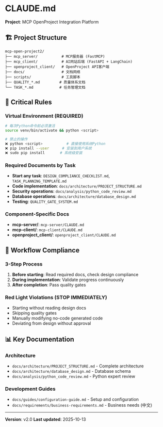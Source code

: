 # CLAUDE.md

**Project**: MCP OpenProject Integration Platform

## 🏗️ Project Structure
```
mcp-open-project2/
├── mcp_server/           # MCP服务器 (FastMCP)
├── mcp_client/           # AI网站后端 (FastAPI + LangChain)
├── openproject_client/   # OpenProject API客户端
├── docs/                 # 文档网络
├── scripts/              # 工具脚本
├── QUALITY_*.md         # 质量体系文档
└── TASK_*.md            # 任务管理文档
```

## 🔴 Critical Rules

### Virtual Environment (REQUIRED)
```bash
# 每次Python命令前必须激活
source venv/bin/activate && python <script>

# 禁止的操作
❌ python <script>           # 直接使用系统Python
❌ pip install --user      # 安装到用户系统
❌ sudo pip install       # 系统级安装
```

### Required Documents by Task
- **Start any task**: `DESIGN_COMPLIANCE_CHECKLIST.md`, `TASK_PLANNING_TEMPLATE.md`
- **Code implementation**: `docs/architecture/PROJECT_STRUCTURE.md`
- **Security operations**: `docs/analysis/python_code_review.md`
- **Database operations**: `docs/architecture/database_design.md`
- **Testing**: `QUALITY_GATE_SYSTEM.md`

### Component-Specific Docs
- **mcp-server/**: `mcp-server/CLAUDE.md`
- **mcp-client/**: `mcp-client/CLAUDE.md`
- **openproject_client/**: `openproject_client/CLAUDE.md`

## 🚨 Workflow Compliance

### 3-Step Process
1. **Before starting**: Read required docs, check design compliance
2. **During implementation**: Validate progress continuously
3. **After completion**: Pass quality gates

### Red Light Violations (STOP IMMEDIATELY)
- Starting without reading design docs
- Skipping quality gates
- Manually modifying no-code generated code
- Deviating from design without approval

## 📊 Key Documentation


### Architecture
- `docs/architecture/PROJECT_STRUCTURE.md` - Complete architecture
- `docs/architecture/database_design.md` - Database schema
- `docs/analysis/python_code_review.md` - Python expert review

### Development Guides
- `docs/guides/configuration-guide.md` - Setup and configuration
- `docs/requirements/business-requirements.md` - Business needs (中文)

---
**Version**: v2.0
**Last updated**: 2025-10-13